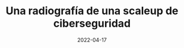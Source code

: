 ---
episode: 90
date: "2022-04-17"
title: Una radiografía de una scaleup de ciberseguridad
guest: Sebastián Fernández
business: VU Security
category: Founder
description: Acompáñanos con Sebastián Fernández, CPO en VU Security, una empresa latinoamericana de ciberseguridad que atiende a 350+ millones de usuarios.  
insights:
  - <b>En los productos digitales, la seguridad debe representar la menor fricción posible.</b> Como los usuarios dan por sentado la seguridad digital y entorpecer su recorrido puede impactar en la conversión, el equipo de Sebastián está enfocado en quitar barreras al usuario final y pasar desapercibido.
  - <b>Los usuarios no viven en starbucks, son fotogénicos y siempre reciclan, son personas de verdad.</b> En VU se enfocan en diseñar productos para todo tipo de perfiles, no sólo para los power-users. 
  - <b>Lo conocido como developer experience (DX) es vital si tu producto tiene integraciones o interfaces expuestas.</b> Para el equipo de Sebastián es prioridad la documentación exhaustiva, lo robusto y la accesibilidad de sus APIs y SDKs.
---